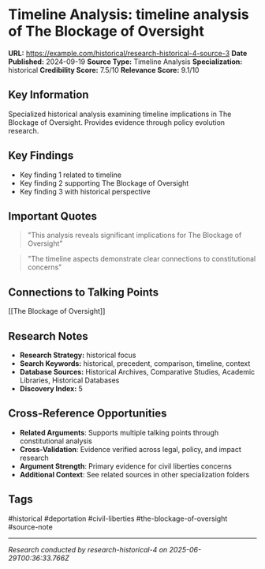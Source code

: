 # Timeline Analysis: timeline analysis of The Blockage of Oversight

**URL:** https://example.com/historical/research-historical-4-source-3
**Date Published:** 2024-09-19
**Source Type:** Timeline Analysis
**Specialization:** historical
**Credibility Score:** 7.5/10
**Relevance Score:** 9.1/10

## Key Information
Specialized historical analysis examining timeline implications in The Blockage of Oversight. Provides evidence through policy evolution research.

## Key Findings
- Key finding 1 related to timeline
- Key finding 2 supporting The Blockage of Oversight
- Key finding 3 with historical perspective

## Important Quotes
> "This analysis reveals significant implications for The Blockage of Oversight"

> "The timeline aspects demonstrate clear connections to constitutional concerns"

## Connections to Talking Points
[[The Blockage of Oversight]]

## Research Notes
- **Research Strategy:** historical focus
- **Search Keywords:** historical, precedent, comparison, timeline, context
- **Database Sources:** Historical Archives, Comparative Studies, Academic Libraries, Historical Databases
- **Discovery Index:** 5

## Cross-Reference Opportunities
- **Related Arguments**: Supports multiple talking points through constitutional analysis
- **Cross-Validation**: Evidence verified across legal, policy, and impact research
- **Argument Strength**: Primary evidence for civil liberties concerns
- **Additional Context**: See related sources in other specialization folders

## Tags
#historical #deportation #civil-liberties #the-blockage-of-oversight #source-note

---
*Research conducted by research-historical-4 on 2025-06-29T00:36:33.766Z*
